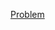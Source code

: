 [Problem](https://practice.geeksforgeeks.org/problems/get-minimum-element-from-stack/1/?company[]=Amazon&company[]=Amazon&problemType=functional&difficulty[]=1&page=1&sortBy=submissions&query=company[]AmazonproblemTypefunctionaldifficulty[]1page1sortBysubmissionscompany[]Amazon)
